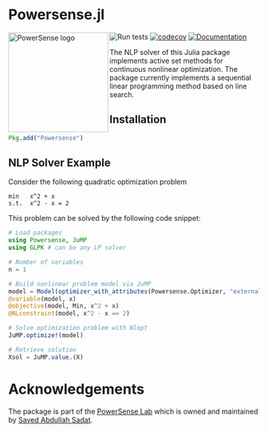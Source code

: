# Powersense.jl

<img src="https://powersense.github.io//assets/Powersense_logo_ready.png" align="left" width="200" alt="PowerSense logo">

![Run tests](https://github.com/PowerSense/Powersense.jl/workflows/Run%20tests/badge.svg?branch=master)
[![codecov](https://codecov.io/gh/PowerSense/Powersense.jl/branch/master/graph/badge.svg?token=SUH4VPE41D)](https://codecov.io/gh/PowerSense/Powersense.jl)
[![Documentation](https://github.com/PowerSense/Powersense.jl/workflows/Documentation/badge.svg)](https://www.powersense.io/)

The NLP solver of this Julia package implements active set methods for continuous nonlinear optimization. The package currently implements a sequential linear programming method based on line search.


## Installation

```julia
Pkg.add("Powersense")
```



## NLP Solver Example

Consider the following quadratic optimization problem

```
min   x^2 + x 
s.t.  x^2 - x = 2
```

This problem can be solved by the following code snippet:
```julia
# Load packages
using Powersense, JuMP
using GLPK # can be any LP solver

# Number of variables
n = 1

# Build nonlinear problem model via JuMP
model = Model(optimizer_with_attributes(Powersense.Optimizer, "external_optimizer" => GLPK.Optimizer))
@variable(model, x)
@objective(model, Min, x^2 + x)
@NLconstraint(model, x^2 - x == 2)

# Solve optimization problem with Nlopt
JuMP.optimize!(model)

# Retrieve solution
Xsol = JuMP.value.(X)
```

# Acknowledgements

The package is part of the [PowerSense Lab](https://www.powersense.io/) which is owned and maintained by [Sayed Abdullah Sadat](https://www.sayedsadat.com/).
